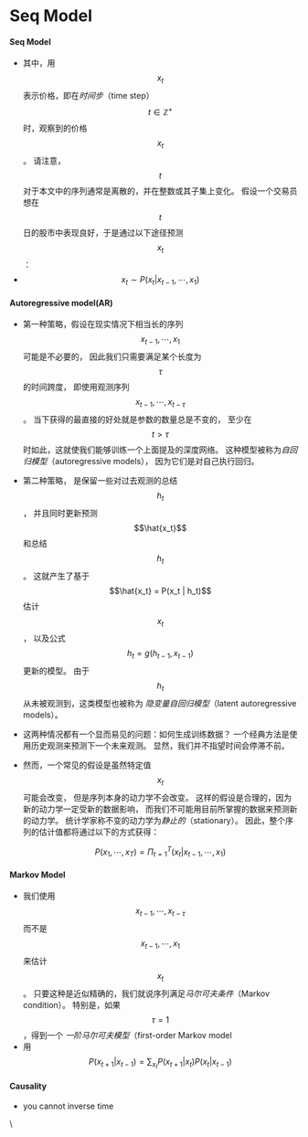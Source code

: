 # Seq Model

#### Seq Model

* 其中，用$$x_t$$表示价格，即&#x5728;_&#x65F6;间步_（time step） $$t \in \mathbb{Z}^{+}$$时，观察到的价格$$x_t$$。 请注意，$$t$$对于本文中的序列通常是离散的，并在整数或其子集上变化。 假设一个交易员想在$$t$$日的股市中表现良好，于是通过以下途径预测$$x_t$$：
* $$x_t \sim P(x_t | x_{t-1}, \cdots, x_1)$$

#### Autoregressive model(AR)

* 第一种策略，假设在现实情况下相当长的序列 $$x_{t-1}, \cdots, x_1$$可能是不必要的， 因此我们只需要满足某个长度为$$\tau$$的时间跨度， 即使用观测序列$$x_{t-1}, \cdots, x_{t-\tau}$$。 当下获得的最直接的好处就是参数的数量总是不变的， 至少在$$t > \tau$$时如此，这就使我们能够训练一个上面提及的深度网络。 这种模型被称&#x4E3A;_&#x81EA;回归模型_（autoregressive models）， 因为它们是对自己执行回归。
* 第二种策略， 是保留一些对过去观测的总结$$h_t$$， 并且同时更新预测$$\hat{x_t}$$和总结$$h_t$$。 这就产生了基于$$\hat{x_t} = P(x_t | h_t)$$估计$$x_t$$， 以及公式$$h_t = g(h_{t-1}, x_{t-1})$$更新的模型。 由于$$h_t$$从未被观测到，这类模型也被称为 _隐变量自回归模型_（latent autoregressive models）。
* 这两种情况都有一个显而易见的问题：如何生成训练数据？ 一个经典方法是使用历史观测来预测下一个未来观测。 显然，我们并不指望时间会停滞不前。
*   然而，一个常见的假设是虽然特定值$$x_t$$可能会改变， 但是序列本身的动力学不会改变。 这样的假设是合理的，因为新的动力学一定受新的数据影响， 而我们不可能用目前所掌握的数据来预测新的动力学。 统计学家称不变的动力学&#x4E3A;_&#x9759;止的_（stationary）。 因此，整个序列的估计值都将通过以下的方式获得：

    $$P(x_1, \cdots, x_{T}) = \Pi_{t= 1}^{T}(x_t|x_{t-1}, \cdots, x_1)$$

#### Markov Model

* 我们使用$$x_{t-1}, \cdots, x_{t-\tau}$$ 而不是$$x_{t-1},\cdots, x_1$$来估计$$x_t$$。 只要这种是近似精确的，我们就说序列满&#x8DB3;_&#x9A6C;尔可夫条件_（Markov condition）。 特别是，如果$$\tau = 1$$，得到一个 _一阶马尔可夫模型_（first-order Markov model
* 用$$P(x_{t+1} | x_{t-1}) = \sum_{x_t} P(x_{t +1}|x_{t})P(x_t|x_{t-1})$$&#x20;

#### Causality

* you cannot inverse time



\
